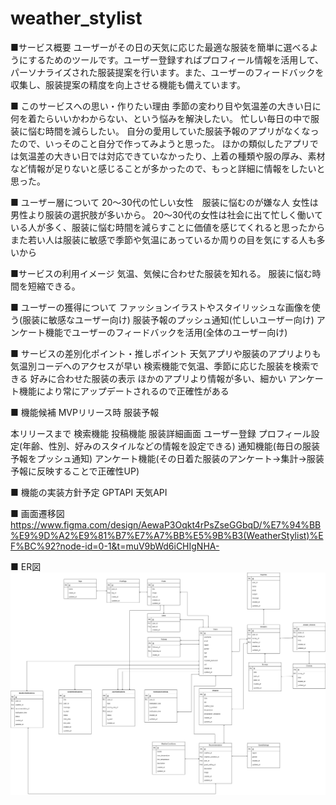 # weather_stylist

■サービス概要
ユーザーがその日の天気に応じた最適な服装を簡単に選べるようにするためのツールです。ユーザー登録すればプロフィール情報を活用して、パーソナライズされた服装提案を行います。また、ユーザーのフィードバックを収集し、服装提案の精度を向上させる機能も備えています。


■ このサービスへの思い・作りたい理由
季節の変わり目や気温差の大きい日に何を着たらいいかわからない、という悩みを解決したい。
忙しい毎日の中で服装に悩む時間を減らしたい。
自分の愛用していた服装予報のアプリがなくなったので、いっそのこと自分で作ってみようと思った。
ほかの類似したアプリでは気温差の大きい日では対応できていなかったり、上着の種類や服の厚み、素材など情報が足りないと感じることが多かったので、もっと詳細に情報をしたいと思った。


■ ユーザー層について
20～30代の忙しい女性　服装に悩むのが嫌な人
女性は男性より服装の選択肢が多いから。
20～30代の女性は社会に出て忙しく働いている人が多く、服装に悩む時間を減らすことに価値を感じてくれると思ったから
また若い人は服装に敏感で季節や気温にあっているか周りの目を気にする人も多いから


■サービスの利用イメージ
気温、気候に合わせた服装を知れる。
服装に悩む時間を短縮できる。



■ ユーザーの獲得について
ファッションイラストやスタイリッシュな画像を使う(服装に敏感なユーザー向け)
服装予報のプッシュ通知(忙しいユーザー向け)
アンケート機能でユーザーのフィードバックを活用(全体のユーザー向け)



■ サービスの差別化ポイント・推しポイント
天気アプリや服装のアプリよりも気温別コーデへのアクセスが早い
検索機能で気温、季節に応じた服装を検索できる
好みに合わせた服装の表示
ほかのアプリより情報が多い、細かい
アンケート機能により常にアップデートされるので正確性がある



■ 機能候補
MVPリリース時
服装予報

本リリースまで
検索機能
投稿機能
服装詳細画面
ユーザー登録
プロフィール設定(年齢、性別、好みのスタイルなどの情報を設定できる)
通知機能(毎日の服装予報をプッシュ通知)
アンケート機能(その日着た服装のアンケート→集計→服装予報に反映することで正確性UP)



■ 機能の実装方針予定
GPTAPI
天気API


■ 画面遷移図
https://www.figma.com/design/AewaP3Oqkt4rPsZseGGbqD/%E7%94%BB%E9%9D%A2%E9%81%B7%E7%A7%BB%E5%9B%B3(WeatherStylist)%EF%BC%92?node-id=0-1&t=muV9bWd6iCHIgNHA-


■ ER図
![alt text](<画面遷移図(WeatherStylist).drawio (1).png>)